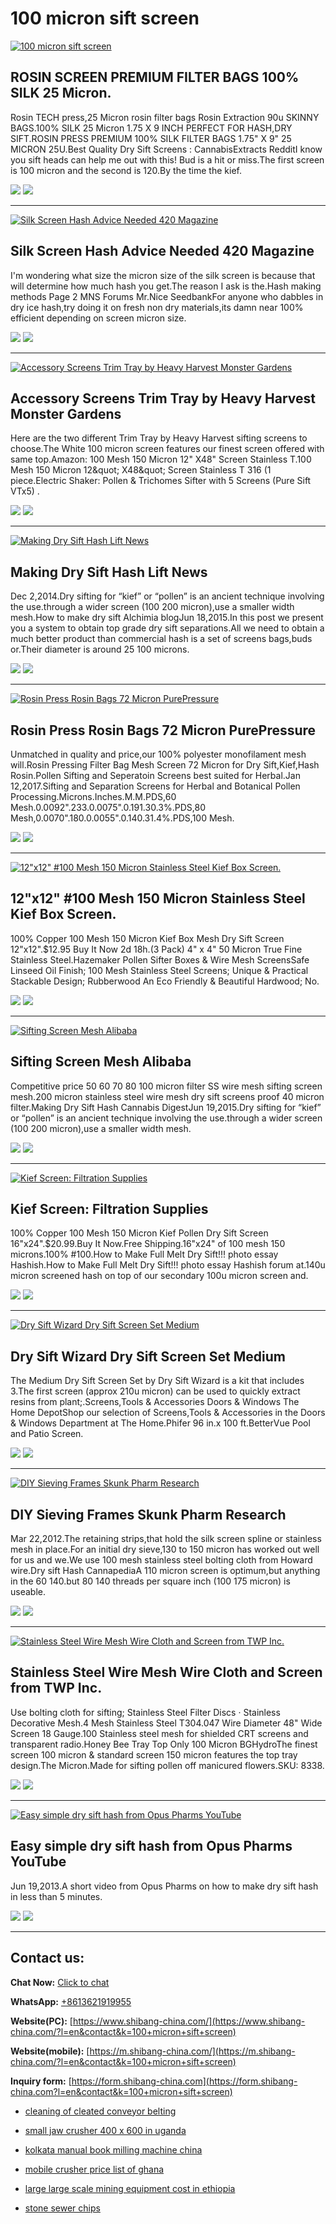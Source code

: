 # 100 micron sift screen

<a href="https://swt.shibang-china.com/?l=en&img&k=100+micron+sift+screen" target="_blank">![100 micron sift screen](http://static.shibang-china.com/all-800x300/541.jpg)</a>

## ROSIN SCREEN PREMIUM FILTER BAGS 100% SILK 25 Micron.
Rosin TECH press,25 Micron rosin filter bags Rosin Extraction 90u SKINNY BAGS.100% SILK 25 Micron 1.75 X 9 INCH PERFECT FOR HASH,DRY SIFT.ROSIN PRESS PREMIUM 100% SILK FILTER BAGS 1.75&quot; X 9&quot; 25 MICRON 25U.Best Quality Dry Sift Screens : CannabisExtracts RedditI know you sift heads can help me out with this! Bud is a hit or miss.The first screen is 100 micron and the second is 120.By the time the kief.


<a href="https://whatsapp.shibangsoft.com/WhatsApp.php" target="_blank" title="WhatsApp">![](http://static.shibang-china.com/icon/whatsapp.png)</a> <a href="https://swt.shibang-china.com/?l=en&icon&k=100+micron+sift+screen" target="_blank">![](http://static.shibang-china.com/icon/chat-en.png)</a>

---

<a href="https://swt.shibang-china.com/?l=en&img&k=100+micron+sift+screen" target="_blank">![Silk Screen Hash Advice Needed 420 Magazine](http://static.shibang-china.com/all-800x300/1186.jpg)</a>

## Silk Screen Hash Advice Needed 420 Magazine
I&#39;m wondering what size the micron size of the silk screen is because that will determine how much hash you get.The reason I ask is the.Hash making methods Page 2 MNS Forums Mr.Nice SeedbankFor anyone who dabbles in dry ice hash,try doing it on fresh non dry materials,its damn near 100% efficient depending on screen micron size.


<a href="https://whatsapp.shibangsoft.com/WhatsApp.php" target="_blank" title="WhatsApp">![](http://static.shibang-china.com/icon/whatsapp.png)</a> <a href="https://swt.shibang-china.com/?l=en&icon&k=100+micron+sift+screen" target="_blank">![](http://static.shibang-china.com/icon/chat-en.png)</a>

---

<a href="https://swt.shibang-china.com/?l=en&img&k=100+micron+sift+screen" target="_blank">![Accessory Screens Trim Tray by Heavy Harvest Monster Gardens](http://static.shibang-china.com/all-800x300/1376.jpg)</a>

## Accessory Screens Trim Tray by Heavy Harvest Monster Gardens
Here are the two different Trim Tray by Heavy Harvest sifting screens to choose.The White 100 micron screen features our finest screen offered with same top.Amazon: 100 Mesh 150 Micron 12&quot; X48&quot; Screen Stainless T.100 Mesh 150 Micron 12&amp;quot; X48&amp;quot; Screen Stainless T 316 (1 piece.Electric Shaker: Pollen &amp; Trichomes Sifter with 5 Screens (Pure Sift VTx5) .


<a href="https://whatsapp.shibangsoft.com/WhatsApp.php" target="_blank" title="WhatsApp">![](http://static.shibang-china.com/icon/whatsapp.png)</a> <a href="https://swt.shibang-china.com/?l=en&icon&k=100+micron+sift+screen" target="_blank">![](http://static.shibang-china.com/icon/chat-en.png)</a>

---

<a href="https://swt.shibang-china.com/?l=en&img&k=100+micron+sift+screen" target="_blank">![Making Dry Sift Hash Lift News](http://static.shibang-china.com/all-800x300/1518.jpg)</a>

## Making Dry Sift Hash Lift News
Dec 2,2014.Dry sifting for “kief” or “pollen” is an ancient technique involving the use.through a wider screen (100 200 micron),use a smaller width mesh.How to make dry sift Alchimia blogJun 18,2015.In this post we present you a system to obtain top grade dry sift separations.All we need to obtain a much better product than commercial hash is a set of screens bags,buds or.Their diameter is around 25 100 microns.


<a href="https://whatsapp.shibangsoft.com/WhatsApp.php" target="_blank" title="WhatsApp">![](http://static.shibang-china.com/icon/whatsapp.png)</a> <a href="https://swt.shibang-china.com/?l=en&icon&k=100+micron+sift+screen" target="_blank">![](http://static.shibang-china.com/icon/chat-en.png)</a>

---

<a href="https://swt.shibang-china.com/?l=en&img&k=100+micron+sift+screen" target="_blank">![Rosin Press Rosin Bags 72 Micron PurePressure](http://static.shibang-china.com/all-800x300/115.jpg)</a>

## Rosin Press Rosin Bags 72 Micron PurePressure
Unmatched in quality and price,our 100% polyester monofilament mesh will.Rosin Pressing Filter Bag Mesh Screen 72 Micron for Dry Sift,Kief,Hash Rosin.Pollen Sifting and Seperatoin Screens best suited for Herbal.Jan 12,2017.Sifting and Separation Screens for Herbal and Botanical Pollen Processing.Microns.Inches.M.M.PDS,60 Mesh.0.0092&quot;.233.0.0075&quot;.0.191.30.3%.PDS,80 Mesh,0.0070&quot;.180.0.0055&quot;.0.140.31.4%.PDS,100 Mesh.


<a href="https://whatsapp.shibangsoft.com/WhatsApp.php" target="_blank" title="WhatsApp">![](http://static.shibang-china.com/icon/whatsapp.png)</a> <a href="https://swt.shibang-china.com/?l=en&icon&k=100+micron+sift+screen" target="_blank">![](http://static.shibang-china.com/icon/chat-en.png)</a>

---

<a href="https://swt.shibang-china.com/?l=en&img&k=100+micron+sift+screen" target="_blank">![12&quot;x12&quot; #100 Mesh 150 Micron Stainless Steel Kief Box Screen.](http://static.shibang-china.com/all-800x300/1395.jpg)</a>

## 12&quot;x12&quot; #100 Mesh 150 Micron Stainless Steel Kief Box Screen.
100% Copper 100 Mesh 150 Micron Kief Box Mesh Dry Sift Screen 12&quot;x12&quot;.$12.95 Buy It Now 2d 18h.(3 Pack) 4&quot; x 4&quot; 50 Micron True Fine Stainless Steel.Hazemaker Pollen Sifter Boxes &amp; Wire Mesh ScreensSafe Linseed Oil Finish; 100 Mesh Stainless Steel Screens; Unique &amp; Practical Stackable Design; Rubberwood An Eco Friendly &amp; Beautiful Hardwood; No.


<a href="https://whatsapp.shibangsoft.com/WhatsApp.php" target="_blank" title="WhatsApp">![](http://static.shibang-china.com/icon/whatsapp.png)</a> <a href="https://swt.shibang-china.com/?l=en&icon&k=100+micron+sift+screen" target="_blank">![](http://static.shibang-china.com/icon/chat-en.png)</a>

---

<a href="https://swt.shibang-china.com/?l=en&img&k=100+micron+sift+screen" target="_blank">![Sifting Screen Mesh Alibaba](http://static.shibang-china.com/all-800x300/1334.jpg)</a>

## Sifting Screen Mesh Alibaba
Competitive price 50 60 70 80 100 micron filter SS wire mesh sifting screen mesh.200 micron stainless steel wire mesh dry sift screens proof 40 micron filter.Making Dry Sift Hash Cannabis DigestJun 19,2015.Dry sifting for “kief” or “pollen” is an ancient technique involving the use.through a wider screen (100 200 micron),use a smaller width mesh.


<a href="https://whatsapp.shibangsoft.com/WhatsApp.php" target="_blank" title="WhatsApp">![](http://static.shibang-china.com/icon/whatsapp.png)</a> <a href="https://swt.shibang-china.com/?l=en&icon&k=100+micron+sift+screen" target="_blank">![](http://static.shibang-china.com/icon/chat-en.png)</a>

---

<a href="https://swt.shibang-china.com/?l=en&img&k=100+micron+sift+screen" target="_blank">![Kief Screen: Filtration Supplies](http://static.shibang-china.com/all-800x300/958.jpg)</a>

## Kief Screen: Filtration Supplies
100% Copper 100 Mesh 150 Micron Kief Pollen Dry Sift Screen 16&quot;x24&quot;.$20.99.Buy It Now.Free Shipping.16&quot;x24&quot; of 100 mesh 150 microns.100% #100.How to Make Full Melt Dry Sift!!! photo essay Hashish.How to Make Full Melt Dry Sift!!! photo essay Hashish forum at.140u micron screened hash on top of our secondary 100u micron screen and.


<a href="https://whatsapp.shibangsoft.com/WhatsApp.php" target="_blank" title="WhatsApp">![](http://static.shibang-china.com/icon/whatsapp.png)</a> <a href="https://swt.shibang-china.com/?l=en&icon&k=100+micron+sift+screen" target="_blank">![](http://static.shibang-china.com/icon/chat-en.png)</a>

---

<a href="https://swt.shibang-china.com/?l=en&img&k=100+micron+sift+screen" target="_blank">![Dry Sift Wizard Dry Sift Screen Set Medium](http://static.shibang-china.com/all-800x300/1120.jpg)</a>

## Dry Sift Wizard Dry Sift Screen Set Medium
The Medium Dry Sift Screen Set by Dry Sift Wizard is a kit that includes 3.The first screen (approx 210u micron) can be used to quickly extract resins from plant;.Screens,Tools &amp; Accessories Doors &amp; Windows The Home DepotShop our selection of Screens,Tools &amp; Accessories in the Doors &amp; Windows Department at The Home.Phifer 96 in.x 100 ft.BetterVue Pool and Patio Screen.


<a href="https://whatsapp.shibangsoft.com/WhatsApp.php" target="_blank" title="WhatsApp">![](http://static.shibang-china.com/icon/whatsapp.png)</a> <a href="https://swt.shibang-china.com/?l=en&icon&k=100+micron+sift+screen" target="_blank">![](http://static.shibang-china.com/icon/chat-en.png)</a>

---

<a href="https://swt.shibang-china.com/?l=en&img&k=100+micron+sift+screen" target="_blank">![DIY Sieving Frames Skunk Pharm Research](http://static.shibang-china.com/all-800x300/1014.jpg)</a>

## DIY Sieving Frames Skunk Pharm Research
Mar 22,2012.The retaining strips,that hold the silk screen spline or stainless mesh in place.For an initial dry sieve,130 to 150 micron has worked out well for us and we.We use 100 mesh stainless steel bolting cloth from Howard wire.Dry sift Hash CannapediaA 110 micron screen is optimum,but anything in the 60 140.but 80 140 threads per square inch (100 175 micron) is useable.


<a href="https://whatsapp.shibangsoft.com/WhatsApp.php" target="_blank" title="WhatsApp">![](http://static.shibang-china.com/icon/whatsapp.png)</a> <a href="https://swt.shibang-china.com/?l=en&icon&k=100+micron+sift+screen" target="_blank">![](http://static.shibang-china.com/icon/chat-en.png)</a>

---

<a href="https://swt.shibang-china.com/?l=en&img&k=100+micron+sift+screen" target="_blank">![Stainless Steel Wire Mesh Wire Cloth and Screen from TWP Inc.](http://static.shibang-china.com/all-800x300/656.jpg)</a>

## Stainless Steel Wire Mesh Wire Cloth and Screen from TWP Inc.
Use bolting cloth for sifting; Stainless Steel Filter Discs &middot; Stainless Decorative Mesh.4 Mesh Stainless Steel T304.047 Wire Diameter 48&quot; Wide Screen 18 Gauge.100 Stainless steel mesh for shielded CRT screens and transparent radio.Honey Bee Tray Top Only 100 Micron BGHydroThe finest screen 100 micron &amp; standard screen 150 micron features the top tray design.The Micron.Made for sifting pollen off manicured flowers.SKU: 8338.


<a href="https://whatsapp.shibangsoft.com/WhatsApp.php" target="_blank" title="WhatsApp">![](http://static.shibang-china.com/icon/whatsapp.png)</a> <a href="https://swt.shibang-china.com/?l=en&icon&k=100+micron+sift+screen" target="_blank">![](http://static.shibang-china.com/icon/chat-en.png)</a>

---

<a href="https://swt.shibang-china.com/?l=en&img&k=100+micron+sift+screen" target="_blank">![Easy simple dry sift hash from Opus Pharms YouTube](http://static.shibang-china.com/all-800x300/1171.jpg)</a>

## Easy simple dry sift hash from Opus Pharms YouTube
Jun 19,2013.A short video from Opus Pharms on how to make dry sift hash in less than 5 minutes.

<a href="https://whatsapp.shibangsoft.com/WhatsApp.php" target="_blank" title="WhatsApp">![](http://static.shibang-china.com/icon/whatsapp.png)</a> <a href="https://swt.shibang-china.com/?l=en&icon&k=100+micron+sift+screen" target="_blank">![](http://static.shibang-china.com/icon/chat-en.png)</a>

---
## Contact us:

**Chat Now:** [Click to chat](https://swt.shibang-china.com?l=en&contact&k=100+micron+sift+screen)

**WhatsApp:**  [+8613621919955](https://whatsapp.shibangsoft.com/WhatsApp.php)

**Website(PC):** [https://www.shibang-china.com/](https://www.shibang-china.com/?l=en&contact&k=100+micron+sift+screen)

**Website(mobile):** [https://m.shibang-china.com/](https://m.shibang-china.com/?l=en&contact&k=100+micron+sift+screen)

**Inquiry form:** [https://form.shibang-china.com](https://form.shibang-china.com?l=en&contact&k=100+micron+sift+screen)

* [cleaning of cleated conveyor belting](../134/cleaning%20of%20cleated%20conveyor%20belting.md)

* [small jaw crusher 400 x 600 in uganda](../136/small%20jaw%20crusher%20400%20x%20600%20in%20uganda.md)

* [kolkata manual book milling machine china](../140/kolkata%20manual%20book%20milling%20machine%20china.md)

* [mobile crusher price list of ghana](../140/mobile%20crusher%20price%20list%20of%20ghana.md)

* [large large scale mining equipment cost in ethiopia](../136/large%20large%20scale%20mining%20equipment%20cost%20in%20ethiopia.md)

* [stone sewer chips](../140/stone%20sewer%20chips.md)